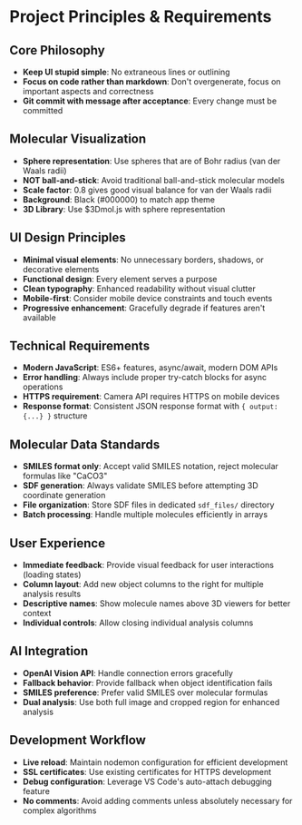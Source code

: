 # Project Principles & Requirements

## Core Philosophy
- **Keep UI stupid simple**: No extraneous lines or outlining
- **Focus on code rather than markdown**: Don't overgenerate, focus on important aspects and correctness
- **Git commit with message after acceptance**: Every change must be committed

## Molecular Visualization
- **Sphere representation**: Use spheres that are of Bohr radius (van der Waals radii)
- **NOT ball-and-stick**: Avoid traditional ball-and-stick molecular models
- **Scale factor**: 0.8 gives good visual balance for van der Waals radii
- **Background**: Black (#000000) to match app theme
- **3D Library**: Use $3Dmol.js with sphere representation

## UI Design Principles
- **Minimal visual elements**: No unnecessary borders, shadows, or decorative elements
- **Functional design**: Every element serves a purpose
- **Clean typography**: Enhanced readability without visual clutter
- **Mobile-first**: Consider mobile device constraints and touch events
- **Progressive enhancement**: Gracefully degrade if features aren't available

## Technical Requirements
- **Modern JavaScript**: ES6+ features, async/await, modern DOM APIs
- **Error handling**: Always include proper try-catch blocks for async operations
- **HTTPS requirement**: Camera API requires HTTPS on mobile devices
- **Response format**: Consistent JSON response format with `{ output: {...} }` structure

## Molecular Data Standards
- **SMILES format only**: Accept valid SMILES notation, reject molecular formulas like "CaCO3"
- **SDF generation**: Always validate SMILES before attempting 3D coordinate generation
- **File organization**: Store SDF files in dedicated `sdf_files/` directory
- **Batch processing**: Handle multiple molecules efficiently in arrays

## User Experience
- **Immediate feedback**: Provide visual feedback for user interactions (loading states)
- **Column layout**: Add new object columns to the right for multiple analysis results
- **Descriptive names**: Show molecule names above 3D viewers for better context
- **Individual controls**: Allow closing individual analysis columns

## AI Integration
- **OpenAI Vision API**: Handle connection errors gracefully
- **Fallback behavior**: Provide fallback when object identification fails
- **SMILES preference**: Prefer valid SMILES over molecular formulas
- **Dual analysis**: Use both full image and cropped region for enhanced analysis

## Development Workflow
- **Live reload**: Maintain nodemon configuration for efficient development
- **SSL certificates**: Use existing certificates for HTTPS development
- **Debug configuration**: Leverage VS Code's auto-attach debugging feature
- **No comments**: Avoid adding comments unless absolutely necessary for complex algorithms 
